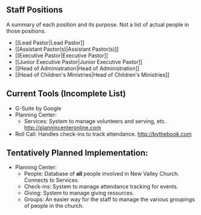 ## Staff Positions  
A summary of each position and its purpose.  Not a list of actual people in those positions.

- [[Lead Pastor|Lead Pastor]]  
- [[Assistant Pastor(s)|Assistant Pastor(s)]]
- [[Executive Pastor|Executive Pastor]]
- [[Junior Executive Pastor|Junior Executive Pastor]]  
- [[Head of Administration|Head of Administration]]
- [[Head of Children's Ministries|Head of Children's Ministries]]

## Current Tools (Incomplete List)

- G-Suite by Google
- Planning Center:
    - Services:  System to manage volunteers and serving, etc. <http://plannincenteronline.com>
- Roll Call: Handles check-ins to track attendance. <http://bythebook.com> 

## Tentatively Planned Implementation:

- Planning Center:
    - People: Database of **all** people involved in New Valley Church.  Connects to Services.
    - Check-ins:  System to manage attendance tracking for events.
    - Giving: System to manage giving resources.
    - Groups:  An easier way for the staff to manage the various groupings of people in the church.


